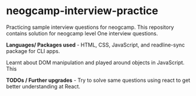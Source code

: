 # neogcamp-interview-practice
 Practicing sample interview questions for neogcamp. This repository contains solution for neogcamp level One interview questions. 

__Languages/ Packages used__ - HTML, CSS, JavaScript, and readline-sync package for CLI apps.

Learnt about DOM manipulation and played around objects in JavaScript. This

__TODOs / Further upgrades__ - Try to solve same questions using react to get better understanding at React.